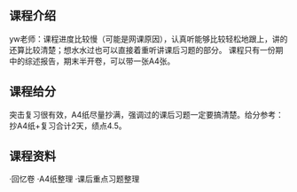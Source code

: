 课程介绍
---
yw老师：课程进度比较慢（可能是网课原因），认真听能够比较轻松地跟上，讲的还算比较清楚；想水水过也可以直接着重听讲课后习题的部分。
课程只有一份期中的综述报告，期末半开卷，可以带一张A4张。

课程给分
----
突击复习很有效，A4纸尽量抄满，强调过的课后习题一定要搞清楚。给分参考：抄A4纸+复习合计2天，绩点4.5。

课程资料
---
·回忆卷
·A4纸整理
·课后重点习题整理
